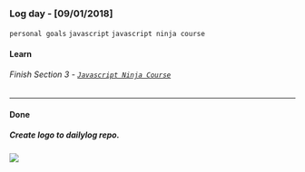 ### Log day - [09/01/2018]
`personal goals` `javascript` `javascript ninja course`

#### Learn
###### Finish Section 3 - [`Javascript Ninja Course`](https://github.com/wgoulart/course-javascript-ninja)
___

#### Done
##### Create logo to dailylog repo.
![](/daily-logo.png)
